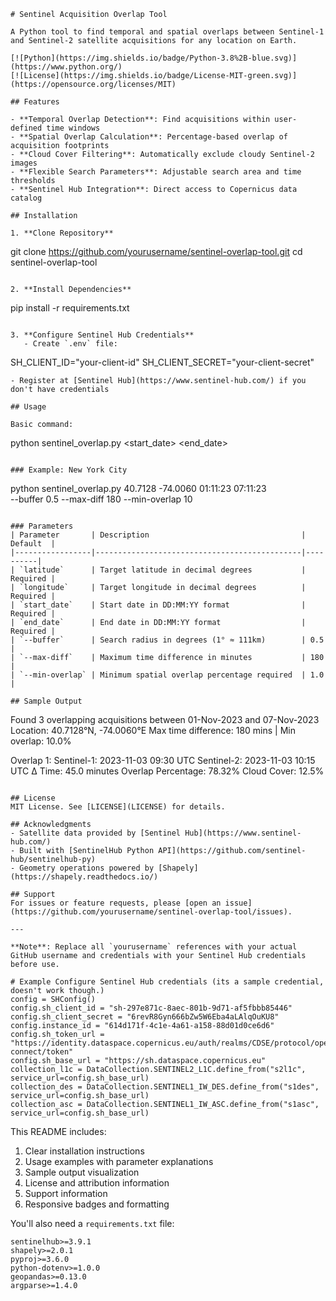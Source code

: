 

```
# Sentinel Acquisition Overlap Tool

A Python tool to find temporal and spatial overlaps between Sentinel-1 and Sentinel-2 satellite acquisitions for any location on Earth.

[![Python](https://img.shields.io/badge/Python-3.8%2B-blue.svg)](https://www.python.org/)
[![License](https://img.shields.io/badge/License-MIT-green.svg)](https://opensource.org/licenses/MIT)

## Features

- **Temporal Overlap Detection**: Find acquisitions within user-defined time windows
- **Spatial Overlap Calculation**: Percentage-based overlap of acquisition footprints
- **Cloud Cover Filtering**: Automatically exclude cloudy Sentinel-2 images
- **Flexible Search Parameters**: Adjustable search area and time thresholds
- **Sentinel Hub Integration**: Direct access to Copernicus data catalog

## Installation

1. **Clone Repository**
```
git clone https://github.com/yourusername/sentinel-overlap-tool.git
cd sentinel-overlap-tool
```

2. **Install Dependencies**
```
pip install -r requirements.txt
```

3. **Configure Sentinel Hub Credentials**
   - Create `.env` file:
   ```
   SH_CLIENT_ID="your-client-id"
   SH_CLIENT_SECRET="your-client-secret"
   ```
   - Register at [Sentinel Hub](https://www.sentinel-hub.com/) if you don't have credentials

## Usage

Basic command:
```
python sentinel_overlap.py <latitude> <longitude> <start_date> <end_date>
```

### Example: New York City
```
python sentinel_overlap.py 40.7128 -74.0060 01:11:23 07:11:23 \
  --buffer 0.5 --max-diff 180 --min-overlap 10
```

### Parameters
| Parameter       | Description                                  | Default  |
|-----------------|----------------------------------------------|----------|
| `latitude`      | Target latitude in decimal degrees           | Required |
| `longitude`     | Target longitude in decimal degrees          | Required |
| `start_date`    | Start date in DD:MM:YY format                | Required |
| `end_date`      | End date in DD:MM:YY format                  | Required |
| `--buffer`      | Search radius in degrees (1° ≈ 111km)        | 0.5      |
| `--max-diff`    | Maximum time difference in minutes           | 180      |
| `--min-overlap` | Minimum spatial overlap percentage required  | 1.0      |

## Sample Output
```
Found 3 overlapping acquisitions between 01-Nov-2023 and 07-Nov-2023
Location: 40.7128°N, -74.0060°E
Max time difference: 180 mins | Min overlap: 10.0%

Overlap 1:
  Sentinel-1: 2023-11-03 09:30 UTC
  Sentinel-2: 2023-11-03 10:15 UTC
  Δ Time: 45.0 minutes
  Overlap Percentage: 78.32%
  Cloud Cover: 12.5%
```

## License
MIT License. See [LICENSE](LICENSE) for details.

## Acknowledgments
- Satellite data provided by [Sentinel Hub](https://www.sentinel-hub.com/)
- Built with [SentinelHub Python API](https://github.com/sentinel-hub/sentinelhub-py)
- Geometry operations powered by [Shapely](https://shapely.readthedocs.io/)

## Support
For issues or feature requests, please [open an issue](https://github.com/yourusername/sentinel-overlap-tool/issues).

---

**Note**: Replace all `yourusername` references with your actual GitHub username and credentials with your Sentinel Hub credentials before use.
```

```text
# Example Configure Sentinel Hub credentials (its a sample credential, doesn't work though.)
config = SHConfig()
config.sh_client_id = "sh-297e871c-8aec-801b-9d71-af5fbbb85446"
config.sh_client_secret = "6revR8Gyn666bZw5W6Eba4aLAlqOuKU8"
config.instance_id = "614d171f-4c1e-4a61-a158-88d01d0ce6d6"
config.sh_token_url = "https://identity.dataspace.copernicus.eu/auth/realms/CDSE/protocol/openid-connect/token"
config.sh_base_url = "https://sh.dataspace.copernicus.eu"
collection_l1c = DataCollection.SENTINEL2_L1C.define_from("s2l1c", service_url=config.sh_base_url)
collection_des = DataCollection.SENTINEL1_IW_DES.define_from("s1des", service_url=config.sh_base_url)
collection_asc = DataCollection.SENTINEL1_IW_ASC.define_from("s1asc", service_url=config.sh_base_url)

```

This README includes:
1. Clear installation instructions
2. Usage examples with parameter explanations
3. Sample output visualization
4. License and attribution information
5. Support information
6. Responsive badges and formatting

You'll also need a `requirements.txt` file:
```text
sentinelhub>=3.9.1
shapely>=2.0.1
pyproj>=3.6.0
python-dotenv>=1.0.0
geopandas>=0.13.0
argparse>=1.4.0
```

